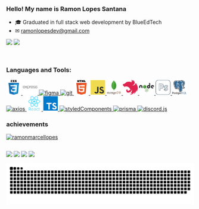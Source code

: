 ### Hello! My name is Ramon Lopes Santana 
- 🎓 Graduated in full stack web development by BlueEdTech
- ✉  ramonlopesdev@gmail.com

<span>
<p>
 <img height="180em"  src="https://github-readme-stats.vercel.app/api?username=RamonMarcelLopes&show_icons=true&theme=dracula&include_all_commits=true&count_private=true"/> 
 
 <img height="180em" src="https://github-readme-stats.vercel.app/api/top-langs/?username=RamonMarcelLopes&layout=compact&langs_count=7&theme=dracula"/> 
 </p>
</span>
<span>
<p>

</p>
</span>
</br>
<h3 align="left">Languages and Tools:</h3>
<p align="left"> <a href="https://www.w3schools.com/css/" target="_blank" rel="noreferrer"> <img src="https://raw.githubusercontent.com/devicons/devicon/master/icons/css3/css3-original-wordmark.svg" alt="css3" width="40" height="40"/> </a> <a href="https://expressjs.com" target="_blank" rel="noreferrer"> <img src="https://raw.githubusercontent.com/devicons/devicon/master/icons/express/express-original-wordmark.svg" alt="express" width="40" height="40"/> </a> <a href="https://www.figma.com/" target="_blank" rel="noreferrer"> <img src="https://www.vectorlogo.zone/logos/figma/figma-icon.svg" alt="figma" width="40" height="40"/> </a> <a href="https://git-scm.com/" target="_blank" rel="noreferrer"> <img src="https://www.vectorlogo.zone/logos/git-scm/git-scm-icon.svg" alt="git" width="40" height="40"/> </a>  <a href="https://www.w3.org/html/" target="_blank" rel="noreferrer"> <img src="https://raw.githubusercontent.com/devicons/devicon/master/icons/html5/html5-original-wordmark.svg" alt="html5" width="40" height="40"/> </a> <a href="https://developer.mozilla.org/en-US/docs/Web/JavaScript" target="_blank" rel="noreferrer"> <img src="https://raw.githubusercontent.com/devicons/devicon/master/icons/javascript/javascript-original.svg" alt="javascript" width="40" height="40"/> </a> <a href="https://www.mongodb.com/" target="_blank" rel="noreferrer"> <img src="https://raw.githubusercontent.com/devicons/devicon/master/icons/mongodb/mongodb-original-wordmark.svg" alt="mongodb" width="40" height="40"/> </a> <a href="https://nestjs.com/" target="_blank" rel="noreferrer"> <img src="https://raw.githubusercontent.com/devicons/devicon/master/icons/nestjs/nestjs-plain.svg" alt="nestjs" width="40" height="40"/> </a> <a href="https://nodejs.org" target="_blank" rel="noreferrer"> <img src="https://raw.githubusercontent.com/devicons/devicon/master/icons/nodejs/nodejs-original-wordmark.svg" alt="nodejs" width="40" height="40"/> </a> <a href="https://www.photoshop.com/en" target="_blank" rel="noreferrer"> <img src="https://raw.githubusercontent.com/devicons/devicon/master/icons/photoshop/photoshop-line.svg" alt="photoshop" width="40" height="40"/> </a> <a href="https://www.postgresql.org" target="_blank" rel="noreferrer"> <img src="https://raw.githubusercontent.com/devicons/devicon/master/icons/postgresql/postgresql-original-wordmark.svg" alt="postgresql" width="40" height="40"/></a> 
<a href="https://axios-http.com/ptbr/docs/intro" target="_blank" rel="noreferrer"> <img src="https://upload.vectorlogo.zone/logos/axios/images/e2aae3c1-f98d-450b-8406-513bb5e6d5da.svg" alt="axios" width="40" height="40"/> </a> <a href="https://reactjs.org/" target="_blank" rel="noreferrer"> <img src="https://raw.githubusercontent.com/devicons/devicon/master/icons/react/react-original-wordmark.svg" alt="react" width="40" height="40"/> </a> <a href="https://www.typescriptlang.org/" target="_blank" rel="noreferrer"> <img src="https://raw.githubusercontent.com/devicons/devicon/master/icons/typescript/typescript-original.svg" alt="typescript" width="40" height="40"/> </a>  <a href="https://styled-components.com/docs/advanced" target="_blank" rel="noreferrer"> <img src="https://www.styled-components.com/atom.png" alt="styledComponents" width="40" height="40"/> </a> <a href="https://www.prisma.io" target="_blank" rel="noreferrer"> <img src="https://camo.githubusercontent.com/87724523063a50fdb4afb3e99a06d7c23d5853c41226e8f48b3ef5035db0e894/68747470733a2f2f692e696d6775722e636f6d2f774434725674342e706e67" alt="prisma" width="60" height="40"/> </a> <a href="https://discord.js.org/#/" target="_blank" rel="noreferrer"> <img src="https://i.imgur.com/2wfkZN0.png" alt="discord.js" width="60" height="40"/> </a>
</p>

<h3> achievements </h3>

<p align="left"> <a href="https://github.com/ryo-ma/github-profile-trophy"><img src="https://github-profile-trophy.vercel.app/?username=ramonmarcellopes" alt="ramonmarcellopes" /></a> </p>
  
  ##
 
<div> 
  <a href="https://www.youtube.com/channel/UCgbRUf2CYjWxUPY-lxMq1hg" target="_blank"><img src="https://img.shields.io/badge/YouTube-FF0000?style=for-the-badge&logo=youtube&logoColor=white" target="_blank"></a>
  <a href="https://www.instagram.com/ramonlopes_jc/" target="_blank"><img src="https://img.shields.io/badge/-Instagram-%23E4405F?style=for-the-badge&logo=instagram&logoColor=white" target="_blank"></a>
 	<a href="https://www.twitch.tv/jacare_de_rua" target="_blank"><img src="https://img.shields.io/badge/Twitch-9146FF?style=for-the-badge&logo=twitch&logoColor=white" target="_blank"></a>
  <a href="https://www.linkedin.com/in/ramon-lopes-santana/" target="_blank"><img src="https://img.shields.io/badge/-LinkedIn-%230077B5?style=for-the-badge&logo=linkedin&logoColor=white" target="_blank"></a> 
 
 
</div>


 ![snake gif](https://github.com/RamonMarcelLopes/RamonMarcelLopes/blob/output/github-contribution-grid-snake.svg)

  
  


